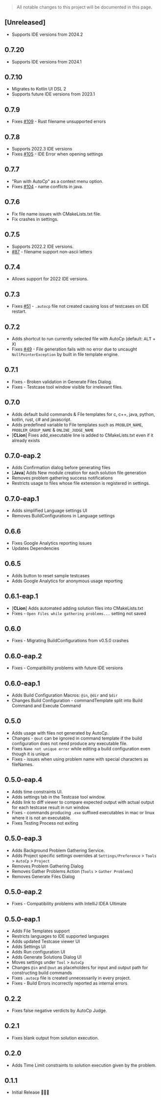 <!-- Keep a Changelog guide -> https://keepachangelog.com -->
> All notable changes to this project will be documented in this page.

## [Unreleased]
- Supports IDE versions from 2024.2

## 0.7.20
- Supports IDE versions from 2024.1

## 0.7.10
- Migrates to Kotlin UI DSL 2
- Supports future IDE versions from 2023.1

## 0.7.9

- Fixes [#109](https://github.com/Pushpavel/AutoCp/issues/109) - Rust filename unsupported errors

## 0.7.8

- Supports 2022.3 IDE versions
- Fixes [#105](https://github.com/Pushpavel/AutoCp/issues/105) - IDE Error when opening settings

## 0.7.7

- "Run with AutoCp" as a context menu option.
- Fixes [#104](https://github.com/Pushpavel/AutoCp/issues/104) - name conflicts in java.

## 0.7.6

- Fix file name issues with CMakeLists.txt file.
- Fix crashes in settings.

## 0.7.5

- Supports 2022.2 IDE versions.
- [#87](https://github.com/Pushpavel/AutoCp/pull/87) - filename support non-ascii letters

## 0.7.4

- Allows support for 2022 IDE versions.

## 0.7.3

- Fixes [#51](https://github.com/Pushpavel/AutoCp/issues/49) - ```.autocp``` file not created causing loss of testcases
  on IDE restart.

## 0.7.2

- Adds shortcut to run currently selected file with AutoCp (default: <kbd>ALT</kbd> + <kbd>X</kbd>)
- Fixes [#49](https://github.com/Pushpavel/AutoCp/issues/49) - File generation fails with no error due to uncaught
  ```NullPointerException``` by built in file template engine.

## 0.7.1

- Fixes - Broken validation in Generate Files Dialog.
- Fixes - Testcase tool window visible for irrelevant files.

## 0.7.0

- Adds default build commands & File templates for c, c++, java, python, kotlin, rust, c# and javascript.
- Adds predefined variable to File templates such as ```PROBLEM_NAME```, ```PROBLEM_GROUP_NAME```
  & ```ONLINE_JUDGE_NAME```
- [__CLion__] Fixes add_executable line is added to CMakeLists.txt even if it already exists

## 0.7.0-eap.2

- Adds Confirmation dialog before generating files
- [__Java__] Adds New module creation for each solution file generation
- Removes problem gathering success notifications
- Restricts usage to files whose file extension is registered in settings.

## 0.7.0-eap.1

- Adds simplified Language settings UI
- Removes BuildConfigurations in Language settings

## 0.6.6

- Fixes Google Analytics reporting issues
- Updates Dependencies

## 0.6.5

- Adds button to reset sample testcases
- Adds Google Analytics for anonymous usage reporting

## 0.6.1-eap.1

- [__CLion__] Adds automated adding solution files into CMakeLists.txt
- Fixes - ```Open Files while gathering problems...``` setting not saved

## 0.6.0

- Fixes - Migrating BuildConfigurations from v0.5.0 crashes

## 0.6.0-eap.2

- Fixes - Compatibility problems with future IDE versions

## 0.6.0-eap.1

- Adds Build Configuration Macros: ```@in```, ```@dir``` and ```$dir```
- Changes Build Configuration - commandTemplate split into Build Command and Execute Command

## 0.5.0

- Adds usage with files not generated by AutoCp.
- Changes - ```@out``` can be ignored in command template if the build configuration does not need produce any
  executable file.
- Fixes ```Name not unique error``` while editing a build configuration even though it is unique
- Fixes - issues when using problem name with special characters as fileNames.

## 0.5.0-eap.4

- Adds time constraints UI.
- Adds settings tab in the Testcase tool window.
- Adds link to diff viewer to compare expected output with actual output for each testcase result in run window.
- Fixes - commands producing ```.exe``` suffixed executables in mac or linux where it is not an executable.
- Fixes Testing Process not exiting

## 0.5.0-eap.3

- Adds Background Problem Gathering Service.
- Adds Project specific settings overrides at ```Settings/Preference``` > ```Tools``` > ```AutoCp``` > ```Project```
- Removes Problem Gathering Dialog
- Removes Gather Problems Action (```Tools``` > ```Gather Problems```)
- Removes Generate Files Dialog

## 0.5.0-eap.2

- Fixes - Compatibility problems with IntelliJ IDEA Ultimate

## 0.5.0-eap.1

- Adds File Templates support
- Restricts languages to IDE supported languages
- Adds updated Testcase viewer UI
- Adds Settings UI
- Adds Run configuration UI
- Adds Generate Solutions Dialog UI
- Moves settings under ```Tool``` > ```AutoCp```
- Changes ```@in``` and ```@out``` as placeholders for input and output path for constructing build commands
- Fixes ```.autocp``` file is created unnecessarily in every project.
- Fixes - Build Errors incorrectly reported as internal errors

## 0.2.2

- Fixes false negative verdicts by AutoCp Judge.

## 0.2.1

- Fixes blank output from solution execution.

## 0.2.0

- Adds Time Limit constraints to solution execution given by the problem.

## 0.1.1

- Initial Release 🎉🎉😀
